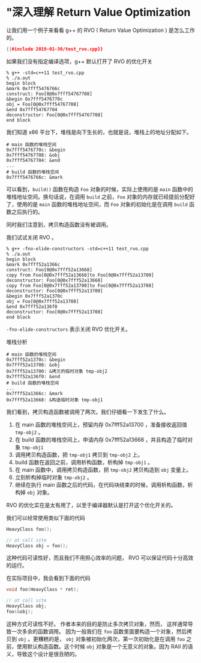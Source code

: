 # "深入理解 Return Value Optimization

让我们用一个例子来看看 g++ 的 RVO ( Return Value Optimization ) 是怎么工作的。

```cpp
{{#include 2019-01-30/test_rvo.cpp}}
```

如果我们没有指定编译选项，g++ 默认打开了 RVO 的优化开关

```bash-session
% g++ -std=c++11 test_rvo.cpp
% ./a.out
begin block
&mark 0x7fff5476766c
construct: Foo[0@0x7fff54767708]
&begin 0x7fff5476770c
obj = Foo[0@0x7fff54767708]
&end 0x7fff54767704
deconstructor: Foo[0@0x7fff54767708]
end block
```

我们知道 x86 平台下，堆栈是向下生长的，也就是说，堆栈上的地址分配如下。

```console
# main 函数的堆栈空间
0x7fff5476770c: &begin
0x7fff54767708: &obj
0x7fff54767704: &end
...
# build 函数的堆栈空间
0x7fff5476766c: &mark
```

可以看到，`build()` 函数在构造 `Foo` 对象的时候，实际上使用的是 `main` 函数中的堆栈地址空间。换句话说，在调用 `build` 之前，`Foo` 对象的内存就已经提前分配好了，使用的是 `main` 函数的堆栈地址空间，而 `Foo` 对象的初始化是在调用 `build` 函数之后执行的。

同时我们注意到，拷贝构造函数没有被调用。

我们试试关闭 RVO 。

```console
% g++ -fno-elide-constructors -std=c++11 test_rvo.cpp
% ./a.out
begin block
&mark 0x7fff52a1366c
construct: Foo[0@0x7fff52a13668]
copy from Foo[0@0x7fff52a13668]to Foo[0@0x7fff52a13700]
deconstructor: Foo[0@0x7fff52a13668]
copy from Foo[0@0x7fff52a13700]to Foo[0@0x7fff52a13708]
deconstructor: Foo[0@0x7fff52a13700]
&begin 0x7fff52a1370c
obj = Foo[0@0x7fff52a13708]
&end 0x7fff52a136f0
deconstructor: Foo[0@0x7fff52a13708]
end block
```

`-fno-elide-constructors` 表示关闭 RVO 优化开关。

堆栈分析
```console
# main 函数的堆栈空间
0x7fff52a1370c: &begin
0x7fff52a13708: &obj
0x7fff52a13700: &拷贝的临时对象 tmp-obj2
0x7fff52a136f0: &end
# build 函数的堆栈空间
...
0x7fff52a1366c: &mark
0x7fff52a13668: &构造临时对象 tmp-obj1
```

我们看到，拷贝构造函数被调用了两次。我们仔细看一下发生了什么。

1. 在 main 函数的堆栈空间上，预留内存 0x7fff52a13700 ，准备接收返回值 `tmp-obj2` 。
2. 在 build 函数的堆栈空间上，申请内存 0x7fff52a13668 ，并且构造了临时对象 `tmp-obj1`
3. 调用拷贝构造函数，把 `tmp-obj1` 拷贝到 `tmp-obj2` 上。
4. build 函数在返回之前，调用析构函数，析构掉 `tmp-obj1` 。
5. 在 main 函数中，调用拷贝构造函数，把 `tmp-obj2` 拷贝构造到 `obj` 变量上。
6. 立刻析构掉临时对象 `tmp-obj2` 。
7. 继续在执行 main 函数之后的代码，在代码块结束的时候，调用析构函数，析构掉 `obj` 对象。

RVO 的优化实在是太有用了，以至于编译器默认是打开这个优化开关的。

我们可以经常使用类似下面的代码

```cpp
HeavyClass foo();

// at call site
HeavyClass obj = foo();
```

这种代码可读性好，而且我们不用担心效率的问题， RVO 可以保证代码十分高效的运行。

在实际项目中，我会看到下面的代码

```cpp
void foo(HeavyClass * ret);

// at call site
HeavyClass obj;
foo(&obj);
```

这种方式可读性不好。 作者本来的目的是防止多次拷贝对象，然而， 这样通常导致一次多余的函数调用。 因为一般我们在 `foo` 函数里面要构造一个对象，然后拷贝到 `obj` 。更糟糕的是， `obj` 对象被初始化两次，第一次初始化是在调用 `foo` 之前，使用默认构造函数。这个时候 `obj` 对象是一个无意义的对象。因为 RAII 的语义，导致这个设计是很丑陋的。
